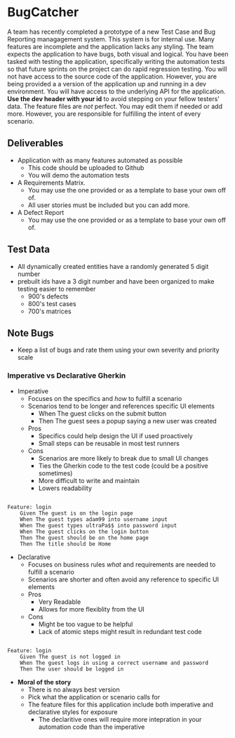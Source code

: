 
# BugCatcher
A team has recently completed a prototype of a new Test Case and Bug Reporting managagement system. This system is for internal use. Many features are incomplete and the application lacks any styling. The team expects the application to have bugs, both visual and logical. You have been tasked with testing the application, specifically writing the automation tests so that future sprints on the project can do rapid regression testing. You will not have access to the source code of the application. However, you are being provided a a version of the application up and running in a dev environment. You will have access to the underlying API for the application. **Use the dev header with your id** to avoid stepping on your fellow testers' data. The feature files are *not* perfect. You may edit them if needed or add more. However, you are responsible for fulfilling the intent of every scenario.

## Deliverables
- Application with as many features automated as possible
  - This code should be uploaded to Github
  - You will demo the automation tests
- A Requirements Matrix. 
  - You may use the one provided or as a template to base your own off of. 
  - All user stories must be included but you can add more.
- A Defect Report 
   - You may use the one provided or as a template to base your own off of. 

## Test Data
- All dynamically created entities have a randomly generated 5 digit number
- prebuilt ids have a 3 digit number and have been organized to make testing easier to remember
  - 900's defects
  - 800's test cases
  - 700's matrices

## Note Bugs
- Keep a list of bugs and rate them using your own severity and priority scale

### Imperative vs Declarative Gherkin
- Imperative
  - Focuses on the specifics and *how* to fulfill a scenario
  - Scenarios tend to be longer and references specific UI elements
    - When The guest clicks on the submit button
    - Then The guest sees a popup saying a new user was created 
  - Pros
    - Specifics could help design the UI if used proactively
    - Small steps can be reusable in most test runners
  - Cons
    - Scenarios are more likely to break due to small UI changes
    - Ties the Gherkin code to the test code (could be a positive sometimes)
    - More difficult to write and maintain
    - Lowers readability 
```gherkin

Feature: login
    Given The guest is on the login page
    When The guest types adam99 into username input
    When The guest types ultraPa$$ into password input 
    When The guest clicks on the login button
    Then The guest should be on the home page 
    Then The title should be Home

```
- Declarative
  - Focuses on business rules *what* and requirements are needed to fulfill a scenario
  - Scenarios are shorter and often avoid any reference to specific UI elements
  - Pros
    - Very Readable
    - Allows for more flexiblity from the UI 
  - Cons
    - Might be too vague to be helpful 
    - Lack of atomic steps might result in redundant test code
```gherkin

Feature: login
    Given The guest is not logged in
    When The guest logs in using a correct username and password
    Then The user should be logged in

```
- **Moral of the story**
  - There is no always best version
  - Pick what the application or scenario calls for
  - The feature files for this application include both imperative and declarative styles for exposure
    - The declaritive ones will require more intepration in your automation code than the imperative
